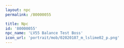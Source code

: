 ```yaml
---
layout: npc
permalink: /80000055

title: Npc
id: '80000055'
npc_name: 'LV55 Balance Test Boss'
icon_url: 'portrait/mob/02020107_m_lslime02_p.png'
---
```

